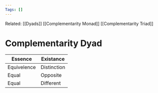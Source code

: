 ```yaml
---
Tags: []
---
```

Related: [[Dyads]] [[Complementarity Monad]] [[Complementarity Triad]]
# Complementarity Dyad

| Essence | Existance |
|---|---|
| Equivelence | Distinction |
| Equal | Opposite |
| Equal | Different |

